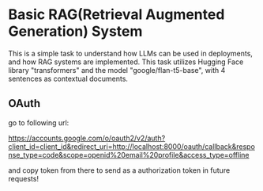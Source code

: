 # Basic RAG(Retrieval Augmented Generation) System
This is a simple task to understand how LLMs can be used in deployments, and how RAG systems are implemented.
This task utilizes Hugging Face library "transformers" and the model "google/flan-t5-base", with 4 sentences as contextual documents.

## OAuth
go to following url:

https://accounts.google.com/o/oauth2/v2/auth?client_id=client_id&redirect_uri=http://localhost:8000/oauth/callback&response_type=code&scope=openid%20email%20profile&access_type=offline

and copy token from there to send as a authorization token in future requests!

